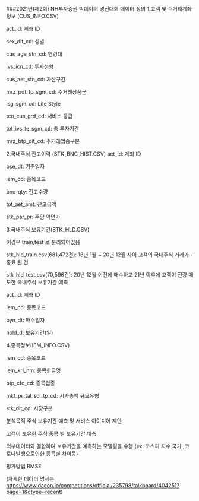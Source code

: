 ###2021년(제2회) NH투자증권 빅데이터 경진대회
데이터 정의
1.고객 및 주거래계좌 정보 (CUS_INFO.CSV)

act_id: 계좌 ID

sex_dit_cd: 성별

cus_age_stn_cd: 연령대

ivs_icn_cd: 투자성향

cus_aet_stn_cd: 자산구간

mrz_pdt_tp_sgm_cd: 주거래상품군

lsg_sgm_cd: Life Style

tco_cus_grd_cd: 서비스 등급

tot_ivs_te_sgm_cd: 총 투자기간

mrz_btp_dit_cd: 주거래업종구분

2.국내주식 잔고이력 (STK_BNC_HIST.CSV) act_id: 계좌 ID

bse_dt: 기준일자

iem_cd: 종목코드

bnc_qty: 잔고수량

tot_aet_amt: 잔고금액

stk_par_pr: 주당 액면가

3.국내주식 보유기간(STK_HLD.CSV)

이경우 train,test 로 분리되어있음

stk_hld_train.csv(681,472건): 16년 1월 ~ 20년 12월 사이 고객의 국내주식 거래가 -종료 된 건

stk_hld_test.csv(70,596건): 20년 12월 이전에 매수하고 21년 이후에 고객이 전량 매도한 국내주식 보유기간 예측

act_id: 계좌 ID

iem_cd: 종목코드

byn_dt: 매수일자

hold_d: 보유기간(일)

4.종목정보(IEM_INFO.CSV)

iem_cd: 종목코드

iem_krl_nm: 종목한글명

btp_cfc_cd: 종목업종

mkt_pr_tal_scl_tp_cd: 시가총액 규모유형

stk_dit_cd: 시장구분

분석목적
주식 보유기간 예측 및 서비스 아이디어 제안

고객이 보유한 주식 종목 별 보유기간 예측

외부데이터와 결합하여 보유기간을 예측하는 모델링을 수행 (ex: 코스피 지수 국가 ,코로나발생으로인한 종목별 차이등)

평가방법
RMSE

(자세한 데이터 명세는 https://www.dacon.io/competitions/official/235798/talkboard/404251?page=1&dtype=recent)
